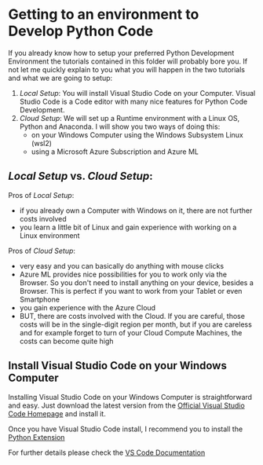 # Getting to an environment to Develop Python Code
If you already know how to setup your preferred Python Development Environment the tutorials contained in this folder will probably bore you. If not let me quickly explain to you what you will happen in the two tutorials and what we are going to setup:

1. *Local Setup*: You will install Visual Studio Code on your Computer. Visual Studio Code is a Code editor with many nice features for Python Code Development. 
2. *Cloud Setup*: We will set up a Runtime environment with a Linux OS, Python and Anaconda. I will show you two ways of doing this:
    - on your Windows Computer using the Windows Subsystem Linux (wsl2)
    - using a Microsoft Azure Subscription and Azure ML

## *Local Setup* vs. *Cloud Setup*:

Pros of *Local Setup*:

* if you already own a Computer with Windows on it, there are not further costs involved
* you learn a little bit of Linux and gain experience with working on a Linux environment

Pros of *Cloud Setup*:

* very easy and you can basically do anything with mouse clicks
* Azure ML provides nice possibilities for you to work only via the Browser. So you don't need to install anything on your device, besides a Browser. This is perfect if you want to work from your Tablet or even Smartphone
* you gain experience with the Azure Cloud
* BUT, there are costs involved with the Cloud. If you are careful, those costs will be in the single-digit region per month, but if you are careless and for example forget to turn of your Cloud Compute Machines, the costs can become quite high

## Install Visual Studio Code on your Windows Computer
Installing Visual Studio Code on your Windows Computer is straightforward and easy. Just download the latest version from the [Official Visual Studio Code Homepage](https://code.visualstudio.com/download) and install it.

Once you have Visual Studio Code install, I recommend you to install the [Python Extension](https://marketplace.visualstudio.com/items?itemName=ms-python.python)

For further details please check the [VS Code Documentation](https://code.visualstudio.com/)